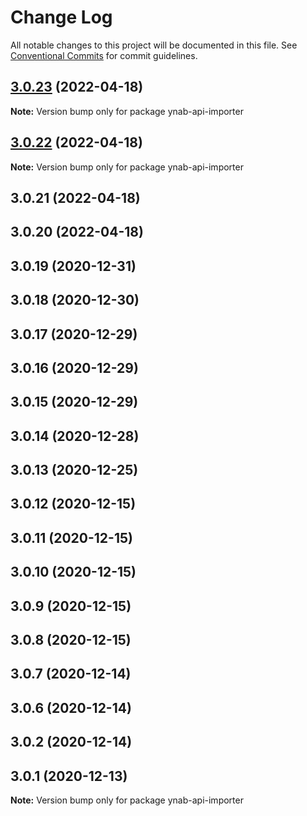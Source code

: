 # Change Log

All notable changes to this project will be documented in this file.
See [Conventional Commits](https://conventionalcommits.org) for commit guidelines.

## [3.0.23](https://github.com/tim-smart/ynab-api-importer/compare/ynab-api-importer@3.0.22...ynab-api-importer@3.0.23) (2022-04-18)

**Note:** Version bump only for package ynab-api-importer





## [3.0.22](https://github.com/tim-smart/ynab-api-importer/compare/ynab-api-importer@3.0.21...ynab-api-importer@3.0.22) (2022-04-18)

**Note:** Version bump only for package ynab-api-importer





## 3.0.21 (2022-04-18)



## 3.0.20 (2022-04-18)



## 3.0.19 (2020-12-31)



## 3.0.18 (2020-12-30)



## 3.0.17 (2020-12-29)



## 3.0.16 (2020-12-29)



## 3.0.15 (2020-12-29)



## 3.0.14 (2020-12-28)



## 3.0.13 (2020-12-25)



## 3.0.12 (2020-12-15)



## 3.0.11 (2020-12-15)



## 3.0.10 (2020-12-15)



## 3.0.9 (2020-12-15)



## 3.0.8 (2020-12-15)



## 3.0.7 (2020-12-14)



## 3.0.6 (2020-12-14)



## 3.0.2 (2020-12-14)



## 3.0.1 (2020-12-13)

**Note:** Version bump only for package ynab-api-importer
